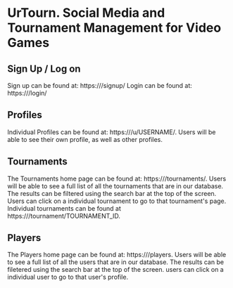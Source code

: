 # UrTourn. Social Media and Tournament Management for Video Games
    
## Sign Up / Log on

Sign up can be found at: https://<UrTourn Url>/signup/
Login can be found at: https://<UrTourn Url>/login/

## Profiles

Individual Profiles can be found at: https://<UrTourn Url>/u/USERNAME/. Users will be able to see their own profile, as well as other profiles.
    
## Tournaments

The Tournaments home page can be found at: https://<UrTourn Url>/tournaments/. Users will be able to see a full list of all the tournaments that are in our database. The results can be filtered using the search bar at the top of the screen. Users can click on a individual tournament to go to that tournament's page.
Individual tournaments can be found at https://<UrTourn Url>/tournament/TOURNAMENT_ID.

## Players

The Players home page can be found at: https://<UrTourn Url>/players. Users will be able to see a full list of all the users that are in our database. The results can be filetered using the search bar at the top of the screen. users can click on a individual user to go to that user's profile. 
